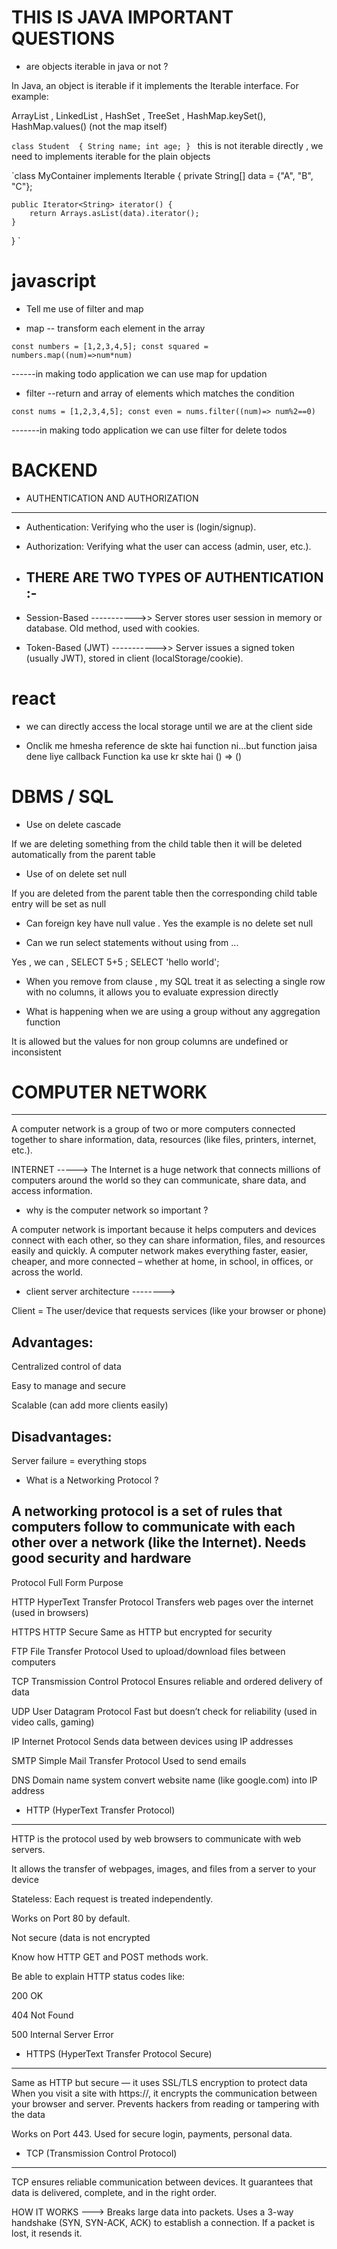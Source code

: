 
# THIS IS JAVA IMPORTANT QUESTIONS 
* are objects iterable in java or not ?

In Java, an object is iterable if it implements the Iterable interface. For example:

ArrayList , LinkedList , HashSet , TreeSet , HashMap.keySet(), HashMap.values() (not the map itself)

`class Student 
{
    String name;
    int age;
}
`
this is not iterable directly , we need to implements iterable for the plain objects

`class MyContainer implements Iterable<String> {
    private String[] data = {"A", "B", "C"};

    public Iterator<String> iterator() {
        return Arrays.asList(data).iterator();
    }
}
`






# javascript 

* Tell me use of filter and map 


* map -- transform each element in the array

` const numbers = [1,2,3,4,5];
const squared = numbers.map((num)=>num*num) `

------in making todo application we can use map for updation 

* filter --return and array of elements which matches the condition 

`const nums = [1,2,3,4,5];
const even = nums.filter((num)=> num%2==0)`

-------in making todo application we can use filter for delete todos 



# BACKEND
* AUTHENTICATION AND AUTHORIZATION 
-----------------------------------
* Authentication: Verifying who the user is (login/signup).

* Authorization: Verifying what the user can access (admin, user, etc.).

* THERE ARE TWO TYPES OF AUTHENTICATION :-
  -------------------------------------

* Session-Based	----------->> Server stores user session in memory or database. Old method, used with cookies.
* Token-Based (JWT)	----------->> Server issues a signed token (usually JWT), stored in client (localStorage/cookie).






# react 

* we can directly access the local storage until we are at the client side 

* Onclik me hmesha reference de skte hai function ni...but function jaisa dene liye callback Function ka use kr skte hai () => () 




# DBMS / SQL 

* Use on delete cascade 

If we are deleting something from the child table then it will be deleted automatically from the parent table

* Use of on delete set null

 If you are deleted from the parent table then the corresponding child table entry will be set as null

* Can foreign key have null value .
Yes the example is no delete set null


* Can we run select statements without using from ...

Yes , we can ,
SELECT 5+5 ;
SELECT  'hello world';

* When you remove from clause , my SQL treat it as selecting a single row with no columns, it allows you to evaluate expression directly 

* What is happening when we are using a group without any aggregation function

It is allowed but the values for non group columns are undefined or inconsistent


# COMPUTER NETWORK 
--------------------------------------------------------------------------------------------------------------------------------------------
A computer network is a group of two or more computers connected together to share information, data, resources (like files, printers, internet, etc.).

INTERNET -----> The Internet is a huge network that connects millions of computers around the world so they can communicate, share data, and access information.

* why is the computer network so important ?

A computer network is important because it helps computers and devices connect with each other, so they can share information, files, and resources easily and quickly.
A computer network makes everything faster, easier, cheaper, and more connected – whether at home, in school, in offices, or across the world.

* client server architecture -------->
  
Client = The user/device that requests services (like your browser or phone)

 Advantages:
-----------------------
Centralized control of data

Easy to manage and secure

Scalable (can add more clients easily)

Disadvantages:
----------------------
Server failure = everything stops

* What is a Networking Protocol ?

A networking protocol is a set of rules that computers follow to communicate with each other over a network (like the Internet).
Needs good security and hardware
------------------------------------------
Protocol	Full Form                     	Purpose

HTTP	    HyperText Transfer Protocol 	Transfers web pages over the internet (used in browsers)

HTTPS	    HTTP Secure	                    Same as HTTP but encrypted for security

FTP	        File Transfer Protocol	        Used to upload/download files between computers

TCP	        Transmission Control Protocol	Ensures reliable and ordered delivery of data

UDP      	User Datagram Protocol	        Fast but doesn’t check for reliability (used in video calls, gaming)

IP      	Internet Protocol	            Sends data between devices using IP addresses

SMTP	    Simple Mail Transfer Protocol	Used to send emails

DNS         Domain name system              convert website name (like google.com) into IP address

* HTTP (HyperText Transfer Protocol)
------------------------------------------
HTTP is the protocol used by web browsers to communicate with web servers.

It allows the transfer of webpages, images, and files from a server to your device

Stateless: Each request is treated independently.

Works on Port 80 by default.

Not secure (data is not encrypted

Know how HTTP GET and POST methods work.

Be able to explain HTTP status codes like:

200 OK

404 Not Found

500 Internal Server Error

* HTTPS (HyperText Transfer Protocol Secure)
----------------------------------------------------------
Same as HTTP but secure — it uses SSL/TLS encryption to protect data
When you visit a site with https://, it encrypts the communication between your browser and server.
Prevents hackers from reading or tampering with the data

Works on Port 443.
Used for secure login, payments, personal data.


* TCP (Transmission Control Protocol)
---------------------------------------------
TCP ensures reliable communication between devices.
It guarantees that data is delivered, complete, and in the right order.

HOW IT WORKS ---> 
Breaks large data into packets.
Uses a 3-way handshake (SYN, SYN-ACK, ACK) to establish a connection.
If a packet is lost, it resends it.
